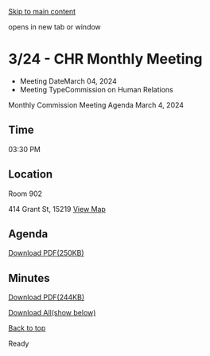[Skip to main content](https://www.pittsburghpa.gov/City-Government/Boards-Authorities-Commissions/List-of-Boards-Authorities-Commissions/Commission-on-Human-Relations/Commission-Meetings/CHR-Meetings/2024/324-CHR-Monthly-Meeting#main-content)

opens in new tab or window

# 3/24 - CHR Monthly Meeting

- Meeting DateMarch 04, 2024
- Meeting TypeCommission on Human Relations

Monthly Commission Meeting Agenda
March 4, 2024

## Time

03:30 PM

## Location

Room 902

414 Grant St, 15219 [View Map](https://maps.google.com/?q=414%20Grant%20St%2015219)

## Agenda

[Download PDF(250KB)](https://www.pittsburghpa.gov/files/assets/city/v/1/bac/documents/chr/meetings/24788_monthly_commission_meeting_agenda_20240304.pdf)

## Minutes

[Download PDF(244KB)](https://www.pittsburghpa.gov/files/assets/city/v/1/bac/documents/chr/meetings/24791_pittsburgh_commission_on_human_relations_march_2024.pdf)

[Download All(show below)](https://www.pittsburghpa.gov/ocapi/City/files/zipall/d18116a1-5083-45e5-b2f6-abe80e3e4c48/file/04%20Mar%202024_-_Commission_on_Human_Relations.zip)

[Back to top](https://www.pittsburghpa.gov/City-Government/Boards-Authorities-Commissions/List-of-Boards-Authorities-Commissions/Commission-on-Human-Relations/Commission-Meetings/CHR-Meetings/2024/324-CHR-Monthly-Meeting#body-top)

Ready
